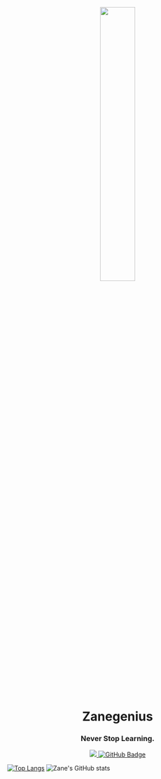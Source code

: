 
<p align="center"><a href="#"><img width="40%" height="auto" src="https://cdn.discordapp.com/attachments/893378078573748235/918982210164498482/68747470733a2f2f6d656469612e646973636f72646170702e6e65742f6174746163686d656e74732f3831333334313636323534353331333833322f3831333334333430343530373236373039322f706f6b656d6f6e5f706978656c2e676966.gif" height="175px"/></a>
<h1 align="center">Zanegenius
<h3 align="center">Never Stop Learning.</h3>

<p align="center">
<a href="https://github.com/Zanegenius/github-profile-views-counter">
    <img src="https://komarev.com/ghpvc/?username=Zanegenius">
</a>
<a href="https://github.com/Zanegenius?tab=followers"><img src="https://img.shields.io/github/followers/Zanegenius?label=Followers&style=social" alt="GitHub Badge"></a>

[![Top Langs](https://github-readme-stats.vercel.app/api/top-langs/?username=Zanegenius&layout=compact)](https://github.com/Zanegenius/github-readme-stats)
![Zane's GitHub stats](https://github-readme-stats.vercel.app/api?username=Zanegenius&show_icons=true&theme=synthwave)
